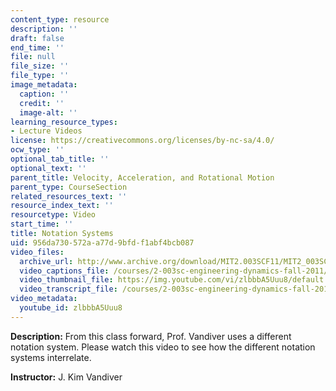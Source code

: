 ```yaml
---
content_type: resource
description: ''
draft: false
end_time: ''
file: null
file_size: ''
file_type: ''
image_metadata:
  caption: ''
  credit: ''
  image-alt: ''
learning_resource_types:
- Lecture Videos
license: https://creativecommons.org/licenses/by-nc-sa/4.0/
ocw_type: ''
optional_tab_title: ''
optional_text: ''
parent_title: Velocity, Acceleration, and Rotational Motion
parent_type: CourseSection
related_resources_text: ''
resource_index_text: ''
resourcetype: Video
start_time: ''
title: Notation Systems
uid: 956da730-572a-a77d-9bfd-f1abf4bcb087
video_files:
  archive_url: http://www.archive.org/download/MIT2.003SCF11/MIT2_003SCF11_lec14b_300k.mp4
  video_captions_file: /courses/2-003sc-engineering-dynamics-fall-2011/206ee65ed99858b4ae1bf07cf9755020_zlbbbA5Uuu8.vtt
  video_thumbnail_file: https://img.youtube.com/vi/zlbbbA5Uuu8/default.jpg
  video_transcript_file: /courses/2-003sc-engineering-dynamics-fall-2011/60aa07f51c3458ea1a529d6f81c75fe7_zlbbbA5Uuu8.pdf
video_metadata:
  youtube_id: zlbbbA5Uuu8
---
```

**Description:** From this class forward, Prof. Vandiver uses a different notation system. Please watch this video to see how the different notation systems interrelate.

**Instructor:** J. Kim Vandiver